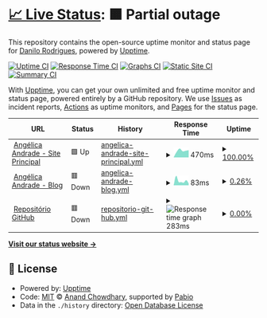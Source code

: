 # [📈 Live Status](https://Danrrodrigues.github.io/site-monitor): <!--live status--> **🟧 Partial outage**

This repository contains the open-source uptime monitor and status page for [Danilo Rodrigues](https://Danrrodrigues.github.io/site-monitor), powered by [Upptime](https://github.com/upptime/upptime).

[![Uptime CI](https://github.com/Danrrodrigues/site-monitor/workflows/Uptime%20CI/badge.svg)](https://github.com/Danrrodrigues/site-monitor/actions?query=workflow%3A%22Uptime+CI%22)
[![Response Time CI](https://github.com/Danrrodrigues/site-monitor/workflows/Response%20Time%20CI/badge.svg)](https://github.com/Danrrodrigues/site-monitor/actions?query=workflow%3A%22Response+Time+CI%22)
[![Graphs CI](https://github.com/Danrrodrigues/site-monitor/workflows/Graphs%20CI/badge.svg)](https://github.com/Danrrodrigues/site-monitor/actions?query=workflow%3A%22Graphs+CI%22)
[![Static Site CI](https://github.com/Danrrodrigues/site-monitor/workflows/Static%20Site%20CI/badge.svg)](https://github.com/Danrrodrigues/site-monitor/actions?query=workflow%3A%22Static+Site+CI%22)
[![Summary CI](https://github.com/Danrrodrigues/site-monitor/workflows/Summary%20CI/badge.svg)](https://github.com/Danrrodrigues/site-monitor/actions?query=workflow%3A%22Summary+CI%22)

With [Upptime](https://upptime.js.org), you can get your own unlimited and free uptime monitor and status page, powered entirely by a GitHub repository. We use [Issues](https://github.com/Danrrodrigues/site-monitor/issues) as incident reports, [Actions](https://github.com/Danrrodrigues/site-monitor/actions) as uptime monitors, and [Pages](https://Danrrodrigues.github.io/site-monitor) for the status page.

<!--start: status pages-->
<!-- This summary is generated by Upptime (https://github.com/upptime/upptime) -->
<!-- Do not edit this manually, your changes will be overwritten -->
<!-- prettier-ignore -->
| URL | Status | History | Response Time | Uptime |
| --- | ------ | ------- | ------------- | ------ |
| <img alt="" src="https://icons.duckduckgo.com/ip3/angelicaandrade.com.br.ico" height="13"> [Angélica Andrade - Site Principal](https://angelicaandrade.com.br) | 🟩 Up | [angelica-andrade-site-principal.yml](https://github.com/Danrrodrigues/site-monitor/commits/HEAD/history/angelica-andrade-site-principal.yml) | <details><summary><img alt="Response time graph" src="./graphs/angelica-andrade-site-principal/response-time-week.png" height="20"> 470ms</summary><br><a href="https://Danrrodrigues.github.io/site-monitor/history/angelica-andrade-site-principal"><img alt="Response time 470" src="https://img.shields.io/endpoint?url=https%3A%2F%2Fraw.githubusercontent.com%2FDanrrodrigues%2Fsite-monitor%2FHEAD%2Fapi%2Fangelica-andrade-site-principal%2Fresponse-time.json"></a><br><a href="https://Danrrodrigues.github.io/site-monitor/history/angelica-andrade-site-principal"><img alt="24-hour response time 470" src="https://img.shields.io/endpoint?url=https%3A%2F%2Fraw.githubusercontent.com%2FDanrrodrigues%2Fsite-monitor%2FHEAD%2Fapi%2Fangelica-andrade-site-principal%2Fresponse-time-day.json"></a><br><a href="https://Danrrodrigues.github.io/site-monitor/history/angelica-andrade-site-principal"><img alt="7-day response time 470" src="https://img.shields.io/endpoint?url=https%3A%2F%2Fraw.githubusercontent.com%2FDanrrodrigues%2Fsite-monitor%2FHEAD%2Fapi%2Fangelica-andrade-site-principal%2Fresponse-time-week.json"></a><br><a href="https://Danrrodrigues.github.io/site-monitor/history/angelica-andrade-site-principal"><img alt="30-day response time 470" src="https://img.shields.io/endpoint?url=https%3A%2F%2Fraw.githubusercontent.com%2FDanrrodrigues%2Fsite-monitor%2FHEAD%2Fapi%2Fangelica-andrade-site-principal%2Fresponse-time-month.json"></a><br><a href="https://Danrrodrigues.github.io/site-monitor/history/angelica-andrade-site-principal"><img alt="1-year response time 470" src="https://img.shields.io/endpoint?url=https%3A%2F%2Fraw.githubusercontent.com%2FDanrrodrigues%2Fsite-monitor%2FHEAD%2Fapi%2Fangelica-andrade-site-principal%2Fresponse-time-year.json"></a></details> | <details><summary><a href="https://Danrrodrigues.github.io/site-monitor/history/angelica-andrade-site-principal">100.00%</a></summary><a href="https://Danrrodrigues.github.io/site-monitor/history/angelica-andrade-site-principal"><img alt="All-time uptime 100.00%" src="https://img.shields.io/endpoint?url=https%3A%2F%2Fraw.githubusercontent.com%2FDanrrodrigues%2Fsite-monitor%2FHEAD%2Fapi%2Fangelica-andrade-site-principal%2Fuptime.json"></a><br><a href="https://Danrrodrigues.github.io/site-monitor/history/angelica-andrade-site-principal"><img alt="24-hour uptime 100.00%" src="https://img.shields.io/endpoint?url=https%3A%2F%2Fraw.githubusercontent.com%2FDanrrodrigues%2Fsite-monitor%2FHEAD%2Fapi%2Fangelica-andrade-site-principal%2Fuptime-day.json"></a><br><a href="https://Danrrodrigues.github.io/site-monitor/history/angelica-andrade-site-principal"><img alt="7-day uptime 100.00%" src="https://img.shields.io/endpoint?url=https%3A%2F%2Fraw.githubusercontent.com%2FDanrrodrigues%2Fsite-monitor%2FHEAD%2Fapi%2Fangelica-andrade-site-principal%2Fuptime-week.json"></a><br><a href="https://Danrrodrigues.github.io/site-monitor/history/angelica-andrade-site-principal"><img alt="30-day uptime 100.00%" src="https://img.shields.io/endpoint?url=https%3A%2F%2Fraw.githubusercontent.com%2FDanrrodrigues%2Fsite-monitor%2FHEAD%2Fapi%2Fangelica-andrade-site-principal%2Fuptime-month.json"></a><br><a href="https://Danrrodrigues.github.io/site-monitor/history/angelica-andrade-site-principal"><img alt="1-year uptime 100.00%" src="https://img.shields.io/endpoint?url=https%3A%2F%2Fraw.githubusercontent.com%2FDanrrodrigues%2Fsite-monitor%2FHEAD%2Fapi%2Fangelica-andrade-site-principal%2Fuptime-year.json"></a></details>
| <img alt="" src="https://icons.duckduckgo.com/ip3/angelicaandrade.com.br.ico" height="13"> [Angélica Andrade - Blog](https://angelicaandrade.com.br/blog) | 🟥 Down | [angelica-andrade-blog.yml](https://github.com/Danrrodrigues/site-monitor/commits/HEAD/history/angelica-andrade-blog.yml) | <details><summary><img alt="Response time graph" src="./graphs/angelica-andrade-blog/response-time-week.png" height="20"> 83ms</summary><br><a href="https://Danrrodrigues.github.io/site-monitor/history/angelica-andrade-blog"><img alt="Response time 83" src="https://img.shields.io/endpoint?url=https%3A%2F%2Fraw.githubusercontent.com%2FDanrrodrigues%2Fsite-monitor%2FHEAD%2Fapi%2Fangelica-andrade-blog%2Fresponse-time.json"></a><br><a href="https://Danrrodrigues.github.io/site-monitor/history/angelica-andrade-blog"><img alt="24-hour response time 83" src="https://img.shields.io/endpoint?url=https%3A%2F%2Fraw.githubusercontent.com%2FDanrrodrigues%2Fsite-monitor%2FHEAD%2Fapi%2Fangelica-andrade-blog%2Fresponse-time-day.json"></a><br><a href="https://Danrrodrigues.github.io/site-monitor/history/angelica-andrade-blog"><img alt="7-day response time 83" src="https://img.shields.io/endpoint?url=https%3A%2F%2Fraw.githubusercontent.com%2FDanrrodrigues%2Fsite-monitor%2FHEAD%2Fapi%2Fangelica-andrade-blog%2Fresponse-time-week.json"></a><br><a href="https://Danrrodrigues.github.io/site-monitor/history/angelica-andrade-blog"><img alt="30-day response time 83" src="https://img.shields.io/endpoint?url=https%3A%2F%2Fraw.githubusercontent.com%2FDanrrodrigues%2Fsite-monitor%2FHEAD%2Fapi%2Fangelica-andrade-blog%2Fresponse-time-month.json"></a><br><a href="https://Danrrodrigues.github.io/site-monitor/history/angelica-andrade-blog"><img alt="1-year response time 83" src="https://img.shields.io/endpoint?url=https%3A%2F%2Fraw.githubusercontent.com%2FDanrrodrigues%2Fsite-monitor%2FHEAD%2Fapi%2Fangelica-andrade-blog%2Fresponse-time-year.json"></a></details> | <details><summary><a href="https://Danrrodrigues.github.io/site-monitor/history/angelica-andrade-blog">0.26%</a></summary><a href="https://Danrrodrigues.github.io/site-monitor/history/angelica-andrade-blog"><img alt="All-time uptime 0.26%" src="https://img.shields.io/endpoint?url=https%3A%2F%2Fraw.githubusercontent.com%2FDanrrodrigues%2Fsite-monitor%2FHEAD%2Fapi%2Fangelica-andrade-blog%2Fuptime.json"></a><br><a href="https://Danrrodrigues.github.io/site-monitor/history/angelica-andrade-blog"><img alt="24-hour uptime 0.26%" src="https://img.shields.io/endpoint?url=https%3A%2F%2Fraw.githubusercontent.com%2FDanrrodrigues%2Fsite-monitor%2FHEAD%2Fapi%2Fangelica-andrade-blog%2Fuptime-day.json"></a><br><a href="https://Danrrodrigues.github.io/site-monitor/history/angelica-andrade-blog"><img alt="7-day uptime 0.26%" src="https://img.shields.io/endpoint?url=https%3A%2F%2Fraw.githubusercontent.com%2FDanrrodrigues%2Fsite-monitor%2FHEAD%2Fapi%2Fangelica-andrade-blog%2Fuptime-week.json"></a><br><a href="https://Danrrodrigues.github.io/site-monitor/history/angelica-andrade-blog"><img alt="30-day uptime 0.26%" src="https://img.shields.io/endpoint?url=https%3A%2F%2Fraw.githubusercontent.com%2FDanrrodrigues%2Fsite-monitor%2FHEAD%2Fapi%2Fangelica-andrade-blog%2Fuptime-month.json"></a><br><a href="https://Danrrodrigues.github.io/site-monitor/history/angelica-andrade-blog"><img alt="1-year uptime 0.26%" src="https://img.shields.io/endpoint?url=https%3A%2F%2Fraw.githubusercontent.com%2FDanrrodrigues%2Fsite-monitor%2FHEAD%2Fapi%2Fangelica-andrade-blog%2Fuptime-year.json"></a></details>
| <img alt="" src="https://icons.duckduckgo.com/ip3/github.com.ico" height="13"> [Repositório GitHub](https://github.com/Danrrodrigues/angelicaandrade) | 🟥 Down | [repositorio-git-hub.yml](https://github.com/Danrrodrigues/site-monitor/commits/HEAD/history/repositorio-git-hub.yml) | <details><summary><img alt="Response time graph" src="./graphs/repositorio-git-hub/response-time-week.png" height="20"> 283ms</summary><br><a href="https://Danrrodrigues.github.io/site-monitor/history/repositorio-git-hub"><img alt="Response time 283" src="https://img.shields.io/endpoint?url=https%3A%2F%2Fraw.githubusercontent.com%2FDanrrodrigues%2Fsite-monitor%2FHEAD%2Fapi%2Frepositorio-git-hub%2Fresponse-time.json"></a><br><a href="https://Danrrodrigues.github.io/site-monitor/history/repositorio-git-hub"><img alt="24-hour response time 283" src="https://img.shields.io/endpoint?url=https%3A%2F%2Fraw.githubusercontent.com%2FDanrrodrigues%2Fsite-monitor%2FHEAD%2Fapi%2Frepositorio-git-hub%2Fresponse-time-day.json"></a><br><a href="https://Danrrodrigues.github.io/site-monitor/history/repositorio-git-hub"><img alt="7-day response time 283" src="https://img.shields.io/endpoint?url=https%3A%2F%2Fraw.githubusercontent.com%2FDanrrodrigues%2Fsite-monitor%2FHEAD%2Fapi%2Frepositorio-git-hub%2Fresponse-time-week.json"></a><br><a href="https://Danrrodrigues.github.io/site-monitor/history/repositorio-git-hub"><img alt="30-day response time 283" src="https://img.shields.io/endpoint?url=https%3A%2F%2Fraw.githubusercontent.com%2FDanrrodrigues%2Fsite-monitor%2FHEAD%2Fapi%2Frepositorio-git-hub%2Fresponse-time-month.json"></a><br><a href="https://Danrrodrigues.github.io/site-monitor/history/repositorio-git-hub"><img alt="1-year response time 283" src="https://img.shields.io/endpoint?url=https%3A%2F%2Fraw.githubusercontent.com%2FDanrrodrigues%2Fsite-monitor%2FHEAD%2Fapi%2Frepositorio-git-hub%2Fresponse-time-year.json"></a></details> | <details><summary><a href="https://Danrrodrigues.github.io/site-monitor/history/repositorio-git-hub">0.00%</a></summary><a href="https://Danrrodrigues.github.io/site-monitor/history/repositorio-git-hub"><img alt="All-time uptime 0.00%" src="https://img.shields.io/endpoint?url=https%3A%2F%2Fraw.githubusercontent.com%2FDanrrodrigues%2Fsite-monitor%2FHEAD%2Fapi%2Frepositorio-git-hub%2Fuptime.json"></a><br><a href="https://Danrrodrigues.github.io/site-monitor/history/repositorio-git-hub"><img alt="24-hour uptime 0.00%" src="https://img.shields.io/endpoint?url=https%3A%2F%2Fraw.githubusercontent.com%2FDanrrodrigues%2Fsite-monitor%2FHEAD%2Fapi%2Frepositorio-git-hub%2Fuptime-day.json"></a><br><a href="https://Danrrodrigues.github.io/site-monitor/history/repositorio-git-hub"><img alt="7-day uptime 0.00%" src="https://img.shields.io/endpoint?url=https%3A%2F%2Fraw.githubusercontent.com%2FDanrrodrigues%2Fsite-monitor%2FHEAD%2Fapi%2Frepositorio-git-hub%2Fuptime-week.json"></a><br><a href="https://Danrrodrigues.github.io/site-monitor/history/repositorio-git-hub"><img alt="30-day uptime 0.00%" src="https://img.shields.io/endpoint?url=https%3A%2F%2Fraw.githubusercontent.com%2FDanrrodrigues%2Fsite-monitor%2FHEAD%2Fapi%2Frepositorio-git-hub%2Fuptime-month.json"></a><br><a href="https://Danrrodrigues.github.io/site-monitor/history/repositorio-git-hub"><img alt="1-year uptime 0.00%" src="https://img.shields.io/endpoint?url=https%3A%2F%2Fraw.githubusercontent.com%2FDanrrodrigues%2Fsite-monitor%2FHEAD%2Fapi%2Frepositorio-git-hub%2Fuptime-year.json"></a></details>

<!--end: status pages-->

[**Visit our status website →**](https://Danrrodrigues.github.io/site-monitor)

## 📄 License

- Powered by: [Upptime](https://github.com/upptime/upptime)
- Code: [MIT](./LICENSE) © [Anand Chowdhary](https://anandchowdhary.com), supported by [Pabio](https://pabio.com)
- Data in the `./history` directory: [Open Database License](https://opendatacommons.org/licenses/odbl/1-0/)
